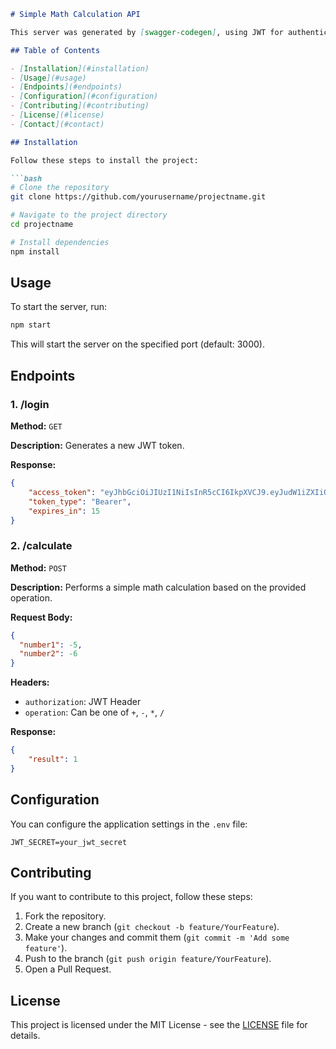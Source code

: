 ```markdown
# Simple Math Calculation API

This server was generated by [swagger-codegen], using JWT for authentication and performing simple math calculations.

## Table of Contents

- [Installation](#installation)
- [Usage](#usage)
- [Endpoints](#endpoints)
- [Configuration](#configuration)
- [Contributing](#contributing)
- [License](#license)
- [Contact](#contact)

## Installation

Follow these steps to install the project:

```bash
# Clone the repository
git clone https://github.com/yourusername/projectname.git

# Navigate to the project directory
cd projectname

# Install dependencies
npm install
```

## Usage

To start the server, run:

```bash
npm start
```

This will start the server on the specified port (default: 3000).

## Endpoints

### 1. /login

**Method:** `GET`

**Description:** Generates a new JWT token.

**Response:**
```json
{
    "access_token": "eyJhbGciOiJIUzI1NiIsInR5cCI6IkpXVCJ9.eyJudW1iZXIiOjg1Njg1NywiaWF0IjoxNzIyODg4MDU4LCJleHAiOjE3MjI4ODgxMTh9.yEixG9Gxg06PHUH_BMOszgUupO9VGGeeobtuHoAQSfE",
    "token_type": "Bearer",
    "expires_in": 15
}
```

### 2. /calculate

**Method:** `POST`

**Description:** Performs a simple math calculation based on the provided operation.

**Request Body:**
```json
{
  "number1": -5,
  "number2": -6
}
```

**Headers:**
- `authorization`: JWT Header
- `operation`: Can be one of `+`, `-`, `*`, `/`

**Response:**
```json
{
    "result": 1
}
```

## Configuration

You can configure the application settings in the `.env` file:

```plaintext
JWT_SECRET=your_jwt_secret
```

## Contributing

If you want to contribute to this project, follow these steps:

1. Fork the repository.
2. Create a new branch (`git checkout -b feature/YourFeature`).
3. Make your changes and commit them (`git commit -m 'Add some feature'`).
4. Push to the branch (`git push origin feature/YourFeature`).
5. Open a Pull Request.

## License

This project is licensed under the MIT License - see the [LICENSE](LICENSE) file for details.
